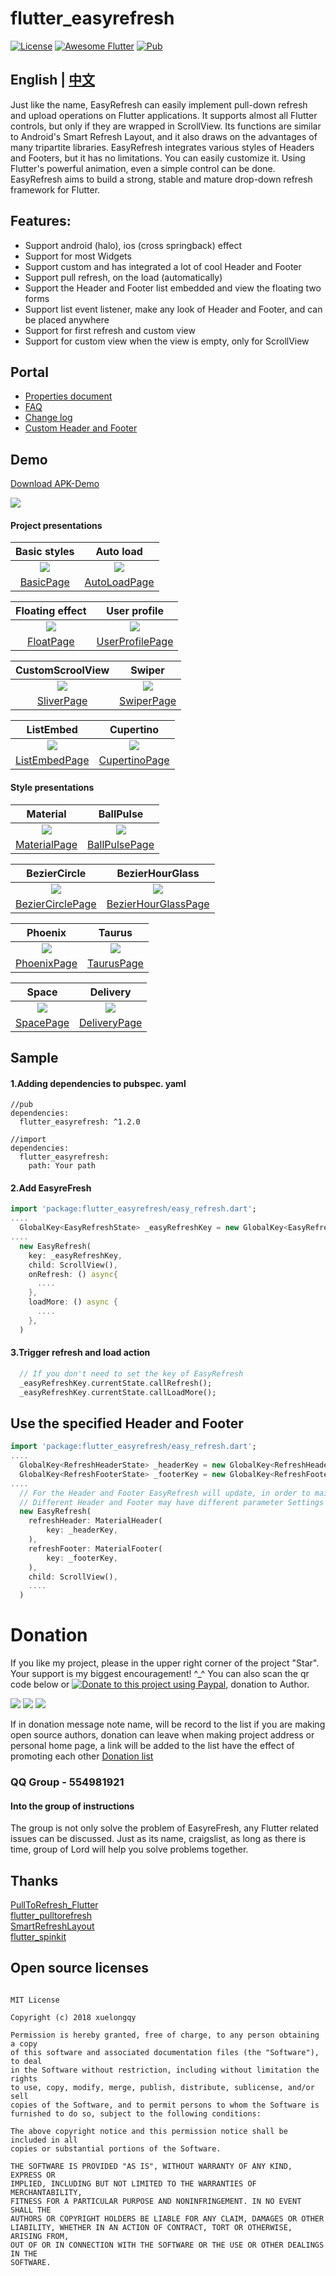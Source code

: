 # flutter_easyrefresh

[![License](https://img.shields.io/badge/license-MIT-green.svg)](/LICENSE)
[![Awesome Flutter](https://img.shields.io/badge/Awesome-Flutter-blue.svg?longCache=true&style=flat-square)](https://stackoverflow.com/questions/tagged/flutter?sort=votes)
[![Pub](https://img.shields.io/badge/pub-v1.2.0-orange.svg)](https://pub.dartlang.org/packages/flutter_easyrefresh)

## English | [中文](https://github.com/xuelongqy/flutter_easyrefresh/blob/master/README.md)

Just like the name, EasyRefresh can easily implement pull-down refresh and upload operations on Flutter applications. It supports almost all Flutter controls, but only if they are wrapped in ScrollView. Its functions are similar to Android's Smart Refresh Layout, and it also draws on the advantages of many tripartite libraries. EasyRefresh integrates various styles of Headers and Footers, but it has no limitations. You can easily customize it. Using Flutter's powerful animation, even a simple control can be done. EasyRefresh aims to build a strong, stable and mature drop-down refresh framework for Flutter.

## Features:

 - Support android (halo), ios (cross springback) effect
 - Support for most Widgets
 - Support custom and has integrated a lot of cool Header and Footer
 - Support pull refresh, on the load (automatically)
 - Support the Header and Footer list embedded and view the floating two forms
 - Support list event listener, make any look of Header and Footer, and can be placed anywhere
 - Support for first refresh and custom view
 - Support for custom view when the view is empty, only for ScrollView
 
## Portal

 - [Properties document](https://github.com/xuelongqy/flutter_easyrefresh/blob/master/art/md/en/PROPERTY.md)
 - [FAQ](https://github.com/xuelongqy/flutter_easyrefresh/blob/master/art/md/en/FAQ.md)
 - [Change log](https://github.com/xuelongqy/flutter_easyrefresh/blob/master/art/md/en/CHANGELOG.md)
 - [Custom Header and Footer](https://github.com/xuelongqy/flutter_easyrefresh/blob/master/art/md/en/CUSTOM_HEADER_FOOTER.md)

## Demo
[Download APK-Demo](https://github.com/xuelongqy/flutter_easyrefresh/raw/master/art/pkg/EasyRefresh.apk)

![](https://raw.githubusercontent.com/xuelongqy/flutter_easyrefresh/master/art/image/apk_QRCode.png)

#### Project presentations
|Basic styles|Auto load|
|:---:|:---:|
|![](https://raw.githubusercontent.com/xuelongqy/flutter_easyrefresh/master/art/image/basic.gif)|![](https://raw.githubusercontent.com/xuelongqy/flutter_easyrefresh/master/art/image/auto_load.gif)|
|[BasicPage](https://github.com/xuelongqy/flutter_easyrefresh/blob/master/example/lib/page/sample/basic_page.dart)|[AutoLoadPage](https://github.com/xuelongqy/flutter_easyrefresh/blob/master/example/lib/page/sample/auto_load_page.dart)|

|Floating effect|User profile|
|:---:|:---:|
|![](https://raw.githubusercontent.com/xuelongqy/flutter_easyrefresh/master/art/image/float.gif)|![](https://github.com/xuelongqy/flutter_easyrefresh/raw/master/art/image/user_profile.gif)|
|[FloatPage](https://github.com/xuelongqy/flutter_easyrefresh/blob/master/example/lib/page/sample/float_page.dart)|[UserProfilePage](https://github.com/xuelongqy/flutter_easyrefresh/blob/master/example/lib/page/sample/user_profile_page.dart)|

|CustomScroolView|Swiper|
|:---:|:---:|
|![](https://raw.githubusercontent.com/xuelongqy/flutter_easyrefresh/master/art/image/sliver.gif)|![](https://github.com/xuelongqy/flutter_easyrefresh/raw/master/art/image/swiper.gif)|
|[SliverPage](https://github.com/xuelongqy/flutter_easyrefresh/blob/master/example/lib/page/sample/sliver_page.dart)|[SwiperPage](https://github.com/xuelongqy/flutter_easyrefresh/blob/master/example/lib/page/sample/swiper_page.dart)|

|ListEmbed|Cupertino|
|:---:|:---:|
|![](https://raw.githubusercontent.com/xuelongqy/flutter_easyrefresh/master/art/image/list_embed.gif)|![](https://github.com/xuelongqy/flutter_easyrefresh/raw/master/art/image/cupertino.gif)|
|[ListEmbedPage](https://github.com/xuelongqy/flutter_easyrefresh/blob/master/example/lib/page/sample/list_embed_page.dart)|[CupertinoPage](https://github.com/xuelongqy/flutter_easyrefresh/blob/master/example/lib/page/sample/cupertino_page.dart)|

#### Style presentations
|Material|BallPulse|
|:---:|:---:|
|![](https://raw.githubusercontent.com/xuelongqy/flutter_easyrefresh/master/art/image/material.gif)|![](https://raw.githubusercontent.com/xuelongqy/flutter_easyrefresh/master/art/image/ball_pulse.gif)|
|[MaterialPage](https://github.com/xuelongqy/flutter_easyrefresh/blob/master/example/lib/page/style/material_page.dart)|[BallPulsePage](https://github.com/xuelongqy/flutter_easyrefresh/blob/master/example/lib/page/style/ball_pulse_page.dart)|

|BezierCircle|BezierHourGlass|
|:---:|:---:|
|![](https://raw.githubusercontent.com/xuelongqy/flutter_easyrefresh/master/art/image/bezier_circle.gif)|![](https://raw.githubusercontent.com/xuelongqy/flutter_easyrefresh/master/art/image/bezier_hour_glass.gif)|
|[BezierCirclePage](https://github.com/xuelongqy/flutter_easyrefresh/blob/master/example/lib/page/style/bezier_circle_page.dart)|[BezierHourGlassPage](https://github.com/xuelongqy/flutter_easyrefresh/blob/master/example/lib/page/style/bezier_hour_glass_page.dart)|

|Phoenix|Taurus|
|:---:|:---:|
|![](https://raw.githubusercontent.com/xuelongqy/flutter_easyrefresh/master/art/image/phoenix.gif)|![](https://raw.githubusercontent.com/xuelongqy/flutter_easyrefresh/master/art/image/taurus.gif)|
|[PhoenixPage](https://github.com/xuelongqy/flutter_easyrefresh/blob/master/example/lib/page/style/phoenix_page.dart)|[TaurusPage](https://github.com/xuelongqy/flutter_easyrefresh/blob/master/example/lib/page/style/taurus_page.dart)|

|Space|Delivery|
|:---:|:---:|
|![](https://github.com/xuelongqy/flutter_easyrefresh/raw/master/art/image/space.gif)|![](https://github.com/xuelongqy/flutter_easyrefresh/raw/master/art/image/delivery.gif)|
|[SpacePage](https://github.com/xuelongqy/flutter_easyrefresh/blob/master/example/lib/page/style/space_page.dart)|[DeliveryPage](https://github.com/xuelongqy/flutter_easyrefresh/blob/master/example/lib/page/style/delivery_page.dart)|
 
## Sample
#### 1.Adding dependencies to pubspec. yaml
```
//pub
dependencies:
  flutter_easyrefresh: ^1.2.0

//import
dependencies:
  flutter_easyrefresh:
    path: Your path
```
#### 2.Add EasyreFresh
```dart
import 'package:flutter_easyrefresh/easy_refresh.dart';
....
  GlobalKey<EasyRefreshState> _easyRefreshKey = new GlobalKey<EasyRefreshState>();
....
  new EasyRefresh(
    key: _easyRefreshKey,
    child: ScrollView(),
    onRefresh: () async{
      ....
    },
    loadMore: () async {
      ....
    },
  )
```
#### 3.Trigger refresh and load action
```dart
  // If you don't need to set the key of EasyRefresh
  _easyRefreshKey.currentState.callRefresh();
  _easyRefreshKey.currentState.callLoadMore();
```

## Use the specified Header and Footer
```dart
import 'package:flutter_easyrefresh/easy_refresh.dart';
....
  GlobalKey<RefreshHeaderState> _headerKey = new GlobalKey<RefreshHeaderState>();
  GlobalKey<RefreshFooterState> _footerKey = new GlobalKey<RefreshFooterState>();
....
  // For the Header and Footer EasyRefresh will update, in order to maintain unity with the user operating state, you must set up the key
  // Different Header and Footer may have different parameter Settings
  new EasyRefresh(
    refreshHeader: MaterialHeader(
        key: _headerKey,
    ),
    refreshFooter: MaterialFooter(
        key: _footerKey,
    ),
    child: ScrollView(),
    ....
  )
```

# Donation
If you like my project, please in the upper right corner of the project "Star". Your support is my biggest encouragement! ^_^
You can also scan the qr code below or [![Donate to this project using Paypal](https://img.shields.io/badge/paypal-donate-yellow.svg)](https://www.paypal.com/cgi-bin/webscr?cmd=_s-xclick&hosted_button_id=334PPRBZTY3J8&source=url), donation to Author.

![](https://raw.githubusercontent.com/xuelongqy/donation/master/pay_alipay.jpg?raw=true) ![](https://raw.githubusercontent.com/xuelongqy/donation/master/pay_wxpay.jpg?raw=true) ![](https://raw.githubusercontent.com/xuelongqy/donation/master/pay_tencent.jpg?raw=true)

If in donation message note name, will be record to the list if you are making open source authors, donation can leave when making project address or personal home page, a link will be added to the list have the effect of promoting each other
[Donation list](https://github.com/xuelongqy/donation/blob/master/flutter_easyrefresh.md)

### QQ Group - 554981921
#### Into the group of instructions
The group is not only solve the problem of EasyreFresh, any Flutter related issues can be discussed. Just as its name, craigslist, as long as there is time, group of Lord will help you solve problems together.

## Thanks
[PullToRefresh_Flutter](https://github.com/baoolong/PullToRefresh_Flutter)  
[flutter_pulltorefresh](https://github.com/peng8350/flutter_pulltorefresh)  
[SmartRefreshLayout](https://github.com/scwang90/SmartRefreshLayout)  
[flutter_spinkit](https://github.com/jogboms/flutter_spinkit)  

## Open source licenses
 
```
 
MIT License

Copyright (c) 2018 xuelongqy

Permission is hereby granted, free of charge, to any person obtaining a copy
of this software and associated documentation files (the "Software"), to deal
in the Software without restriction, including without limitation the rights
to use, copy, modify, merge, publish, distribute, sublicense, and/or sell
copies of the Software, and to permit persons to whom the Software is
furnished to do so, subject to the following conditions:

The above copyright notice and this permission notice shall be included in all
copies or substantial portions of the Software.

THE SOFTWARE IS PROVIDED "AS IS", WITHOUT WARRANTY OF ANY KIND, EXPRESS OR
IMPLIED, INCLUDING BUT NOT LIMITED TO THE WARRANTIES OF MERCHANTABILITY,
FITNESS FOR A PARTICULAR PURPOSE AND NONINFRINGEMENT. IN NO EVENT SHALL THE
AUTHORS OR COPYRIGHT HOLDERS BE LIABLE FOR ANY CLAIM, DAMAGES OR OTHER
LIABILITY, WHETHER IN AN ACTION OF CONTRACT, TORT OR OTHERWISE, ARISING FROM,
OUT OF OR IN CONNECTION WITH THE SOFTWARE OR THE USE OR OTHER DEALINGS IN THE
SOFTWARE.

 
 ```
